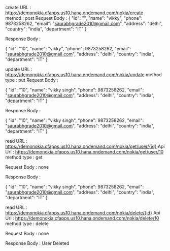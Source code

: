 create URL : https://demonokia.cfapps.us10.hana.ondemand.com/nokia/create  
method : post
Request Body : 
{
    "id": "",
    "name": "vikky",
    "phone": 9873258262,
    "email": "saurabhgrade2010@gmail.com",
    "address": "delhi",
    "country": "india",
    "department": "IT"
}

Response Body :

{
    "id": "10",
    "name": "vikky",
    "phone": 9873258262,
    "email": "saurabhgrade2010@gmail.com",
    "address": "delhi",
    "country": "india",
    "department": "IT"
}


update URL : https://demonokia.cfapps.us10.hana.ondemand.com/nokia/update
method type : put
Request Body :

{
    "id": "10",
    "name": "vikky singh",
    "phone": 9873258262,
    "email": "saurabhgrade2010@gmail.com",
    "address": "delhi",
    "country": "india",
    "department": "IT"
}

Response Body : 

{
    "id": "10",
    "name": "vikky singh",
    "phone": 9873258262,
    "email": "saurabhgrade2010@gmail.com",
    "address": "delhi",
    "country": "india",
    "department": "IT"
}

read URL : https://demonokia.cfapps.us10.hana.ondemand.com/nokia/get/user/{id}
Api Url : https://demonokia.cfapps.us10.hana.ondemand.com/nokia/get/user/10
method type : get

Request Body : none

Response Body : 

{
    "id": "10",
    "name": "vikky singh",
    "phone": 9873258262,
    "email": "saurabhgrade2010@gmail.com",
    "address": "delhi",
    "country": "india",
    "department": "IT"
}


read URL : https://demonokia.cfapps.us10.hana.ondemand.com/nokia/delete/{id}
Api Url : https://demonokia.cfapps.us10.hana.ondemand.com/nokia/delete/10
method type : delete

Request Body : none

Response Body : User Deleted

